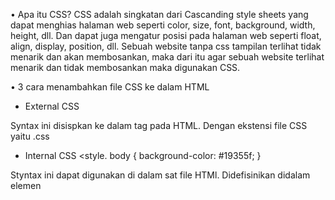 •	Apa itu CSS?
CSS adalah singkatan dari Cascanding style sheets yang dapat menghias halaman web seperti color, size, font, background, width, height, dll. Dan dapat juga mengatur posisi pada halaman web seperti float, align, display, position, dll. 
Sebuah website tanpa css  tampilan terlihat tidak menarik dan akan membosankan, maka dari itu agar sebuah website terlihat menarik dan tidak membosankan maka digunakan CSS.

•	3 cara menambahkan file CSS ke dalam HTML
-	External CSS
<link rel=”stylesheet” href=”main.css”>
Syntax ini disispkan ke dalam tag <head> pada HTML. Dengan ekstensi file CSS yaitu .css

-	Internal CSS
<style.
	body {
		background-color: #19355f;
	}
</style>
Styntax ini dapat digunakan di dalam sat file HTMl. Didefisinikan didalam elemen <style>, didalam bagian <head> atau didalam bagian <body>.

-	Inline CSS
<h1 style=”color: #19355f;”>Hello World</h1>
Syntax ini dapat digunakan untuk elemen Tunggal pada HTML. Diprioritaskan untuk menerapkan style yang unik.

•	Syntax CSS

 
•	CSS selector 
Sebuah pola yang digunakan untuk memilih element, yang ingin di styling.
-	Penanda HTML ke dalam CSS Menggunakan selector ID dan Class
o	ID (#)
	Setia
	P elemen hanya dapat memiliki satu tag id
	Dalam satu halaman tidak boleh dua penamaan id yang berbeda
CSS Selector 
ID = (#)
HTML                                                                                         
<html>
	<body>
	          <div id=’content”>
		Alterra Academy
	          </div>
	</body>
</html>

#content {
     Padding : 20px;
     Font-size ; 20px;
     Font-family : `Muli’ ,
     Sans-serif ;
     Font-weight : 700 ;
}


o	Class (.)
	Tag class dengam nama yang sama dapat dipakai berulang-ulang pada suatau halaman
	Satu elemen boleh memiliki lebih dari satu class yang berbeda-beda
CSS Selector
Class (.)
<html>
	<body>
	          <div class=’content”>
		Alterra Academy
	          </div>
	</body>
</html>

#content {
     Padding : 20px;
     Font-size ; 20px;
     Font-family : `Muli’ ,
     Sans-serif ;
     Font-weight : 800 ;
}
•	CSS Grouping
Beberapa selector dapat dokelompokkan dalam satu deklarasi style.
<selector>,<selector>
-	HTML
<html>
	<body>
	          <h1> Hai !</h1>
	          <h2> Alpha Tech Academy </h2>
	</body>
</html>

-	CSS
h1,
h2 {
	font-family : `Muli’ ,
sans-serif;
	color : #f47523;
}

•	CSS font
Beberapa style di CSS
-	CSS font Properties
Font  untuk menetapkan semua property font dalam satu deklarasi
Font-family untuk menentukan kelompok font teks
Font-size untuk menentukan ukuran font teks
Font-weight untuk menentukan ktebalan untuk font teks
Font-style untuk menentukan font teks menjadi miring
-	CSS font
Font online: https://fonts.google.com/
Import font:
@font-face {
font-family: 'SFCompactDisplay-Bold',
sans-serif;
font-weight: 700;
src: url("../fonts/SFCompactDisplay-Bold.ttf")
format ("truetype");
} 

•	CSS Margin & Padding
Membuat ruang disekitar element CSS

•	CSS Background
Beberapa style background di css
-	CSS Background Properties
Background-color untuk menetapkan warna background pada suatu elemen
Background-image untuk menentukan gambar background pada suatu elemen
Background-repeat untuk menentukan gambar background untuk di ulang
Background-size untuk menentukan ukuran gambar untuk background
Background-positionuntuk mengatur posisi awal gambar background

•	CSS Link Event
Beberapa link event pada css
:hover  = Kondisi style ketika mouse berada diatas elemen
:active = Style ketika link "a" ditekan.
:visited = Style dimana elemen link "a" telah di kunjungi / di klik.

-	CSS transisi
Transisi CSS dapat mengubah value property menjadi lebih halus dalam durasi yang ditentukan.
•	CSS Display
Menentukan tampilan pada elemen
o	Block adalah Elemen block selalu dimulai pada baris baru.(dimulai dari kiri ke kanan).
o	Inline-block adalah Elemen inline-block membutuhkan lebar sesuai yang diperlukan.
o	None yaitu Menyembunyikan elemen untuk tidak ditampilkan.
•	CSS Table
Membuat style pada elemen table HTML
-	Border untuk menambahkan border pada table, th dan td
-	Border-collapse untuk membuat border menjadi single border
-	: nth-child (even) untuk membuat background stripe
-	Style Clearfix
